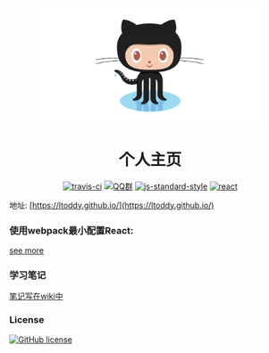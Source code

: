 <p align="center">
    <img src="assets/github-octocat.png" width="400px" alt="github bitbucket">
</p>

<h1 align="center">个人主页</h1>
<p align="center">
    <a target="_blank" href="https://travis-ci.org/ltoddy/ltoddy.github.io"><img src="https://travis-ci.org/ltoddy/ltoddy.github.io.svg?branch=master" alt="travis-ci"></a>
    <a target="_blank" href="//shang.qq.com/wpa/qunwpa?idkey=8560e61d5213f7c656c03fb79ef2877a31ef61126b6cde015e81bb3ea90b1f83"><img src="https://img.shields.io/badge/QQ%E7%BE%A4-630398887-lightblue.svg" alt="QQ群"></a>
    <a target="_blank" href="https://github.com/ltoddy/ltoddy.github.io/blob/master/.eslintrc.js"><img src="https://img.shields.io/badge/code%20style-standard-brightgreen.svg" alt="js-standard-style"></a>
    <a href="#"><img src="https://img.shields.io/badge/dependencies-React-%2361dafb.svg" alt="react"></a>
</p>

地址: [https://ltoddy.github.io/](https://ltoddy.github.io/)

### 使用webpack最小配置React:

[see more](./react-webpack/)

### 学习笔记

[笔记写在wiki中](https://github.com/ltoddy/ltoddy.github.io/wiki)

### License

[![GitHub license](https://img.shields.io/github/license/ltoddy/ltoddy.github.io.svg)](https://github.com/ltoddy/ltoddy.github.io/blob/master/LICENSE.md)
